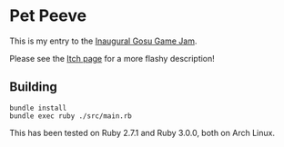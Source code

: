 # Pet Peeve

This is my entry to the [Inaugural Gosu Game Jam](https://itch.io/jam/gosu-game-jam).

Please see the [Itch page](https://orangeflash81.itch.io/pet-peeve) for a more
flashy description!

## Building

```
bundle install
bundle exec ruby ./src/main.rb
```

This has been tested on Ruby 2.7.1 and Ruby 3.0.0, both on Arch Linux.
